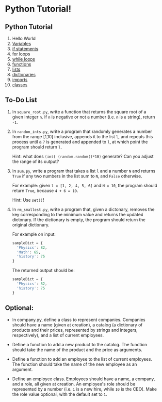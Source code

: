 # Python Tutorial!


## Python Tutorial
1. Hello World
2. [Variables](https://www.w3schools.com/python/python_variables.asp)
3. [if statements](https://www.w3schools.com/python/python_conditions.asp)
4. [for loops](https://www.w3schools.com/python/python_for_loops.asp)
5. [while loops](https://www.w3schools.com/python/python_while_loops.asp)
6. [functions](https://www.w3schools.com/python/python_functions.asp)
7. [lists](https://www.w3schools.com/python/python_lists.asp)
8. [dictionaries](https://www.w3schools.com/python/python_dictionaries.asp)
9. [imports](https://www.digitalocean.com/community/tutorials/how-to-import-modules-in-python-3)
10. [classes](https://www.w3schools.com/python/python_classes.asp)

## To-Do List 
1. In `square_root.py`, write a function that returns the square root of a given integer `n`. If `n` is negative or not a number (i.e. `n` is a string), return `-1`.

2. In `random_ints.py`, write a program that randomly generates a number from the range [1,10] inclusive, appends it to the list `l`, and repeats this process until a `7` is generated and appended to `l`, at which point the program should return `l`.

    Hint: what does `(int) (random.random()*10)` generate? Can you adjust the range of its output?

3. In `sum.py`, write a program that takes a list `l` and a number `N` and returns `True` if any two numbers in the list sum to `N`, and `False` otherwise.

    For example: given `l = [1, 2, 4, 5, 6]` and `N = 10`, the program should return `True`, because `4 + 6 = 10`.
    
    Hint: Use `set()`!

4. In `rm_smallest.py`, write a program that, given a dictonary, removes the key corresponding to the minimum value and returns the updated dictonary. If the dictionary is empty, the program should return the original dictionary.

    For example on input:
    ```Python
    sampleDict = {
      'Physics': 82,
      'Math': 65,
      'history': 75
    }
    ```
    The returned output should be:
    ```Python
    sampleDict = {
      'Physics': 82,
      'history': 75
    }
    ```


## Optional:
* In company.py, define a class to represent companies. Companies should have a name (given at creation), a catalog (a dictionary of products and their prices, represented by strings and integers, respectively), and a list of current employees.

* Define a function to add a new product to the catalog. The function should take the name of the product and the price as arguments.

* Define a function to add an employee to the list of current employees. The function should take the name of the new employee as an argument.

* Define an employee class. Employees should have a name, a company, and a role, all given at creation. An employee's role should be represented by a number (i.e. `1` is a new hire, while `10` is the CEO). Make the role value optional, with the default set to `1`.